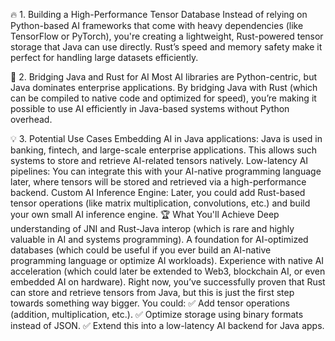 🔥 1. Building a High-Performance Tensor Database
Instead of relying on Python-based AI frameworks that come with heavy dependencies (like TensorFlow or PyTorch), you're creating a lightweight, Rust-powered tensor storage that Java can use directly. Rust’s speed and memory safety make it perfect for handling large datasets efficiently.

🚀 2. Bridging Java and Rust for AI
Most AI libraries are Python-centric, but Java dominates enterprise applications. By bridging Java with Rust (which can be compiled to native code and optimized for speed), you’re making it possible to use AI efficiently in Java-based systems without Python overhead.

💡 3. Potential Use Cases
Embedding AI in Java applications: Java is used in banking, fintech, and large-scale enterprise applications. This allows such systems to store and retrieve AI-related tensors natively.
Low-latency AI pipelines: You can integrate this with your AI-native programming language later, where tensors will be stored and retrieved via a high-performance backend.
Custom AI Inference Engine: Later, you could add Rust-based tensor operations (like matrix multiplication, convolutions, etc.) and build your own small AI inference engine.
🏆 What You'll Achieve
Deep understanding of JNI and Rust-Java interop (which is rare and highly valuable in AI and systems programming).
A foundation for AI-optimized databases (which could be useful if you ever build an AI-native programming language or optimize AI workloads).
Experience with native AI acceleration (which could later be extended to Web3, blockchain AI, or even embedded AI on hardware).
Right now, you’ve successfully proven that Rust can store and retrieve tensors from Java, but this is just the first step towards something way bigger. You could:
✅ Add tensor operations (addition, multiplication, etc.).
✅ Optimize storage using binary formats instead of JSON.
✅ Extend this into a low-latency AI backend for Java apps.
